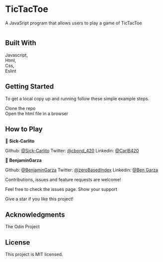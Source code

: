 # TicTacToe
 
   A JavaSript program that allows users to play a game of TicTacToe
 
![]()
 
## Built With
 
   Javascript, <br/>
   Html, <br/>
   Css, <br/>
   Eslint
 
## Getting Started
To get a local copy up and running follow these simple example steps.

Clone the repo <br/>
Open the html file in a browser <br/>

## How to Play

 
 
👤 **Sick-Carlito**
 
 Github: [@Sick-Carlito](https://github.com/Sick-Carlito)
 Twitter: [@cbond_420](https://twitter.com/cbond_420)
 Linkedin: [@CarlB420](https://www.linkedin.com/in/carlb420/)

👤 **BenjaminGarza**

 Github: [@BenjaminGarza](https://github.com/BenjaminGarza)
 Twitter: [@zeroBasedIndex](https://twitter.com/zeroBasedIndex)
 Linkedin: [@Ben Garza](https://www.linkedin.com/in/benjamin-garza/)
 
 
Contributions, issues and feature requests are welcome!
 
Feel free to check the issues page.
Show your support
 
Give a star if you like this project!

## Acknowledgments
 
  The Odin Project
 
 ## License
This project is MIT licensed.

